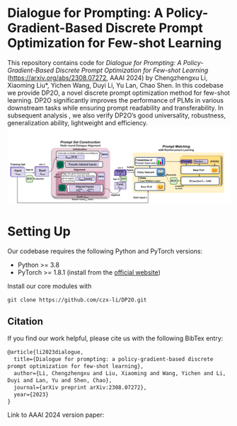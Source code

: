 # Dialogue for Prompting: A Policy-Gradient-Based Discrete Prompt Optimization for Few-shot Learning

This repository contains code for *Dialogue for Prompting: A Policy-Gradient-Based Discrete Prompt Optimization for Few-shot Learning* (https://arxiv.org/abs/2308.07272, AAAI 2024) by Chengzhengxu Li, Xiaoming Liu*, Yichen Wang, Duyi Li, Yu Lan, Chao Shen. In this codebase we provide DP2O, a novel discrete prompt optimization method for few-shot learning. DP2O significantly improves the performance of PLMs in various downstream tasks while ensuring prompt readability and transferability. In subsequent analysis , we also verify DP2O’s good universality, robustness, generalization ability, lightweight and efficiency.
![](picture.png)

# Setting Up

Our codebase requires the following Python and PyTorch versions: 
* Python >= 3.8
* PyTorch >= 1.8.1 (install from the [official website](https://pytorch.org/get-started/locally/))

Install our core modules with
```
git clone https://github.com/czx-li/DP2O.git
```

## Citation

If you find our work helpful, please cite us with the following BibTex entry:

```
@article{li2023dialogue,
  title={Dialogue for prompting: a policy-gradient-based discrete prompt optimization for few-shot learning},
  author={Li, Chengzhengxu and Liu, Xiaoming and Wang, Yichen and Li, Duyi and Lan, Yu and Shen, Chao},
  journal={arXiv preprint arXiv:2308.07272},
  year={2023}
}
```

Link to AAAI 2024 version paper:  
